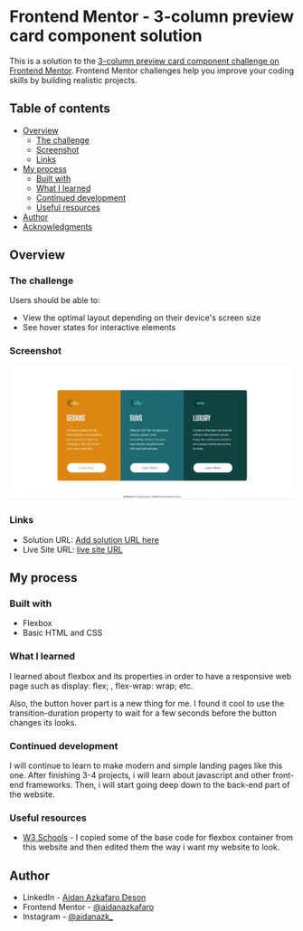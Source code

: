 # Frontend Mentor - 3-column preview card component solution

This is a solution to the [3-column preview card component challenge on Frontend Mentor](https://www.frontendmentor.io/challenges/3column-preview-card-component-pH92eAR2-). Frontend Mentor challenges help you improve your coding skills by building realistic projects. 

## Table of contents

- [Overview](#overview)
  - [The challenge](#the-challenge)
  - [Screenshot](#screenshot)
  - [Links](#links)
- [My process](#my-process)
  - [Built with](#built-with)
  - [What I learned](#what-i-learned)
  - [Continued development](#continued-development)
  - [Useful resources](#useful-resources)
- [Author](#author)
- [Acknowledgments](#acknowledgments)


## Overview

### The challenge

Users should be able to:

- View the optimal layout depending on their device's screen size
- See hover states for interactive elements

### Screenshot

![Result](images/screenshot.jpg)

### Links

- Solution URL: [Add solution URL here](https://your-solution-url.com)
- Live Site URL: [live site URL](https://aidanazkafaro.github.io/PreviewCard/)

## My process

### Built with

- Flexbox
- Basic HTML and CSS

### What I learned

I learned about flexbox and its properties in order to have a responsive web page such as display: flex; , flex-wrap: wrap; etc.

Also, the button hover part is a new thing for me. I found it cool to use the transition-duration property to wait for a few seconds before the button changes its looks.


### Continued development

I will continue to learn to make modern and simple landing pages like this one. After finishing 3-4 projects, i will learn about javascript and other front-end frameworks. Then,  i will start going deep down to the back-end part of the website.

### Useful resources

- [W3 Schools](https://www.w3schools.com/tags/tryit.asp?filename=tryhtml_button3) - I copied some of the base code for flexbox container from this website and then edited them the way i want my website to look.

## Author

- LinkedIn - [Aidan Azkafaro Deson](https://www.linkedin.com/in/aidan-azkafaro-deson-0323221b7/)
- Frontend Mentor - [@aidanazkafaro](https://www.frontendmentor.io/profile/aidanazkafaro)
- Instagram - [@aidanazk_](https://www.instagram.com/aidanazk_)
